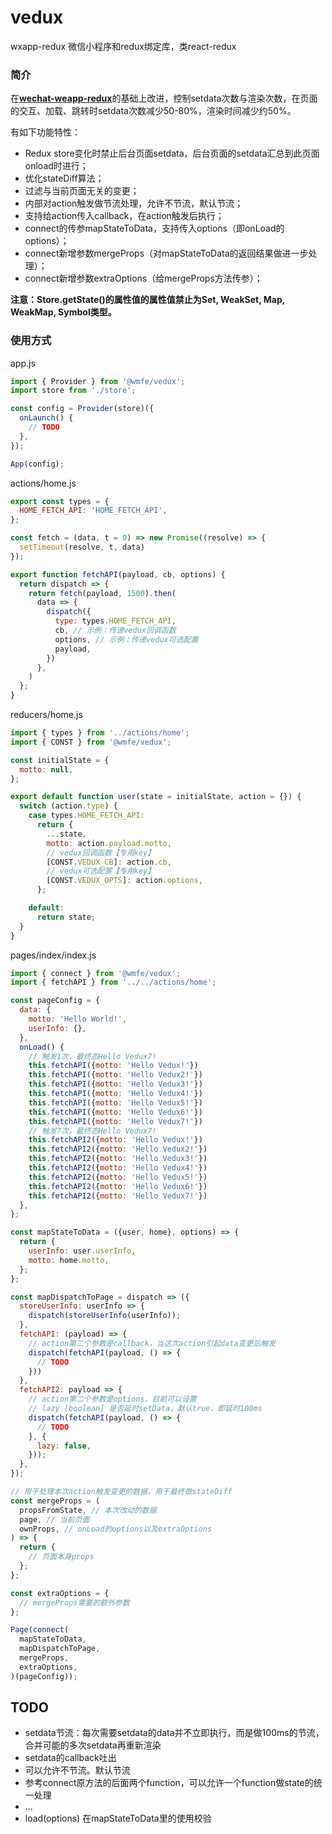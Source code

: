 # vedux

wxapp-redux 微信小程序和redux绑定库，类react-redux



### 简介

在[**wechat-weapp-redux**](https://github.com/charleyw/wechat-weapp-redux)的基础上改进，控制setdata次数与渲染次数，在页面的交互、加载、跳转时setdata次数减少50-80%，渲染时间减少约50%。

有如下功能特性：

- Redux store变化时禁止后台页面setdata，后台页面的setdata汇总到此页面onload时进行；
- 优化stateDiff算法；
- 过滤与当前页面无关的变更；
- 内部对action触发做节流处理，允许不节流，默认节流；
- 支持给action传入callback，在action触发后执行；
- connect的传参mapStateToData，支持传入options（即onLoad的options）；
- connect新增参数mergeProps（对mapStateToData的返回结果做进一步处理）；
- connect新增参数extraOptions（给mergeProps方法传参）；



**注意：Store.getState()的属性值的属性值禁止为Set, WeakSet, Map, WeakMap, Symbol类型。**




### 使用方式

app.js

```js
import { Provider } from '@wmfe/vedux';
import store from './store';

const config = Provider(store)({
  onLaunch() {
    // TODO
  },
});

App(config);

```

actions/home.js

```js
export const types = {
  HOME_FETCH_API: 'HOME_FETCH_API',
};

const fetch = (data, t = 0) => new Promise((resolve) => {
  setTimeout(resolve, t, data)
});

export function fetchAPI(payload, cb, options) {
  return dispatch => {
    return fetch(payload, 1500).then(
      data => {
        dispatch({
          type: types.HOME_FETCH_API,
          cb, // 示例：传递vedux回调函数
          options, // 示例：传递vedux可选配置
          payload,
        })
      },
    )
  };
}

```

reducers/home.js

```js
import { types } from '../actions/home';
import { CONST } from '@wmfe/vedux';

const initialState = {
  motto: null,
};

export default function user(state = initialState, action = {}) {
  switch (action.type) {
    case types.HOME_FETCH_API:
      return {
        ...state,
        motto: action.payload.motto,
        // vedux回调函数【专用key】
        [CONST.VEDUX_CB]: action.cb,
        // vedux可选配置【专用key】
        [CONST.VEDUX_OPTS]: action.options,
      };

    default:
      return state;
  }
}

```

pages/index/index.js

```js
import { connect } from '@wmfe/vedux';
import { fetchAPI } from '../../actions/home';

const pageConfig = {
  data: {
    motto: 'Hello World!',
    userInfo: {},
  },
  onLoad() {
    // 触发1次，最终态Hello Vedux7!
    this.fetchAPI({motto: 'Hello Vedux!'})
    this.fetchAPI({motto: 'Hello Vedux2!'})
    this.fetchAPI({motto: 'Hello Vedux3!'})
    this.fetchAPI({motto: 'Hello Vedux4!'})
    this.fetchAPI({motto: 'Hello Vedux5!'})
    this.fetchAPI({motto: 'Hello Vedux6!'})
    this.fetchAPI({motto: 'Hello Vedux7!'})
    // 触发7次，最终态Hello Vedux7!
    this.fetchAPI2({motto: 'Hello Vedux!'})
    this.fetchAPI2({motto: 'Hello Vedux2!'})
    this.fetchAPI2({motto: 'Hello Vedux3!'})
    this.fetchAPI2({motto: 'Hello Vedux4!'})
    this.fetchAPI2({motto: 'Hello Vedux5!'})
    this.fetchAPI2({motto: 'Hello Vedux6!'})
    this.fetchAPI2({motto: 'Hello Vedux7!'})
  },
};

const mapStateToData = ({user, home}, options) => {
  return {
    userInfo: user.userInfo,
    motto: home.motto,
  };
};

const mapDispatchToPage = dispatch => ({
  storeUserInfo: userInfo => {
    dispatch(storeUserInfo(userInfo));
  },
  fetchAPI: (payload) => {
    // action第二个参数是callback，当这次action引起data变更后触发
    dispatch(fetchAPI(payload, () => {
      // TODO
    }))
  },
  fetchAPI2: payload => {
    // action第二个参数是options，目前可以设置
    // lazy [boolean] 是否延时setData，默认true，即延时100ms
    dispatch(fetchAPI(payload, () => {
      // TODO
    }, {
      lazy: false,
    }));
  },
});

// 用于处理本次action触发变更的数据，用于最终做stateDiff
const mergeProps = (
  propsFromState, // 本次改动的数据
  page, // 当前页面
  ownProps, // onLoad的options以及extraOptions
) => {
  return {
    // 页面本身props
  };
};

const extraOptions = {
  // mergeProps需要的额外参数
};

Page(connect(
  mapStateToData,
  mapDispatchToPage,
  mergeProps,
  extraOptions,
)(pageConfig));

```


## TODO
  - setdata节流：每次需要setdata的data并不立即执行，而是做100ms的节流，合并可能的多次setdata再重新渲染
  - setdata的callback吐出
  - 可以允许不节流。默认节流
  - 参考connect原方法的后面两个function，可以允许一个function做state的统一处理
  - ...
  - load(options) 在mapStateToData里的使用校验
